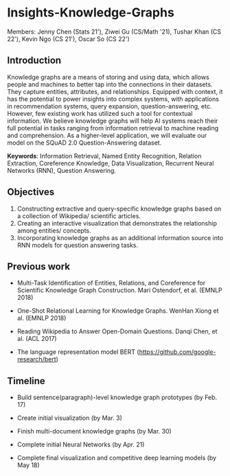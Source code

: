 # Insights-Knowledge-Graphs

Members: Jenny Chen (Stats 21'), Ziwei Gu (CS/Math '21), Tushar Khan (CS 22'), Kevin Ngo (CS 21'), Oscar So (CS 22')


## Introduction

Knowledge graphs are a means of storing and using data, which allows people and machines to better tap into the connections in their datasets. They capture entities, attributes, and relationships. Equipped with context, it has the potential to power insights into complex systems, with applications in recommendation systems, query expansion, question-answering, etc.  However, few existing work has utilized such a tool for contextual information. We believe knowledge graphs will help AI systems reach their full potential in tasks ranging from information retrieval to machine reading and comprehension. As a higher-level application, we will evaluate our model on the SQuAD 2.0 Question-Answering dataset. 

**Keywords**: Information Retrieval, Named Entity Recognition, Relation Extraction, Coreference Knowledge, Data Visualization, Recurrent Neural Networks (RNN), Question Answering. 


## Objectives

1. Constructing extractive and query-specific knowledge graphs based on a collection of Wikipedia/ scientific articles.
2. Creating an interactive visualization that demonstrates the relationship among entities/ concepts.
3. Incorporating knowledge graphs as an additional information source into RNN models for question answering tasks.


## Previous work

* Multi-Task Identification of Entities, Relations, and Coreference for Scientific Knowledge Graph Construction. Mari Ostendorf, et al. (EMNLP 2018)

* One-Shot Relational Learning for Knowledge Graphs.  WenHan Xiong et al. (EMNLP 2018)

* Reading Wikipedia to Answer Open-Domain Questions. Danqi Chen, et al. (ACL 2017)

* The language representation model BERT (https://github.com/google-research/bert)


## Timeline

* Build sentence(paragraph)-level knowledge graph prototypes (by Feb. 17)

* Create initial visualization (by Mar. 3)

* Finish multi-document knowledge graphs (by Mar. 30)

* Complete initial Neural Networks (by Apr. 21)

* Complete final visualization and competitive deep learning models (by May 18)

